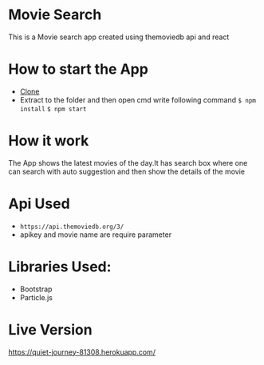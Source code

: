 # Movie Search

This is a Movie search app created using themoviedb api and react 

# How to start the App
* [Clone](https://codeload.github.com/hunny123/MovieSearchApp/zip/master)
* Extract to the folder and then open cmd write following command
`$ npm install`
`$ npm start`


# How it work
The App shows the latest movies of the day.It has search box where one can search with auto suggestion and then show the  details 
of the movie
# Api Used
* `https://api.themoviedb.org/3/`
* apikey and movie name are require parameter 
# Libraries Used:
* Bootstrap
* Particle.js
# Live Version
https://quiet-journey-81308.herokuapp.com/

